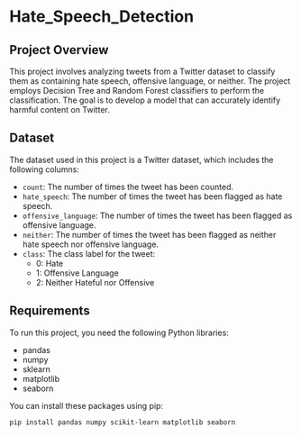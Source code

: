# Hate_Speech_Detection

## Project Overview

This project involves analyzing tweets from a Twitter dataset to classify them as containing hate speech, offensive language, or neither. The project employs Decision Tree and Random Forest classifiers to perform the classification. The goal is to develop a model that can accurately identify harmful content on Twitter.

## Dataset

The dataset used in this project is a Twitter dataset, which includes the following columns:
- `count`: The number of times the tweet has been counted.
- `hate_speech`: The number of times the tweet has been flagged as hate speech.
- `offensive_language`: The number of times the tweet has been flagged as offensive language.
- `neither`: The number of times the tweet has been flagged as neither hate speech nor offensive language.
- `class`: The class label for the tweet:
  - 0: Hate
  - 1: Offensive Language
  - 2: Neither Hateful nor Offensive

## Requirements

To run this project, you need the following Python libraries:
- pandas
- numpy
- sklearn
- matplotlib
- seaborn

You can install these packages using pip:
```bash
pip install pandas numpy scikit-learn matplotlib seaborn
